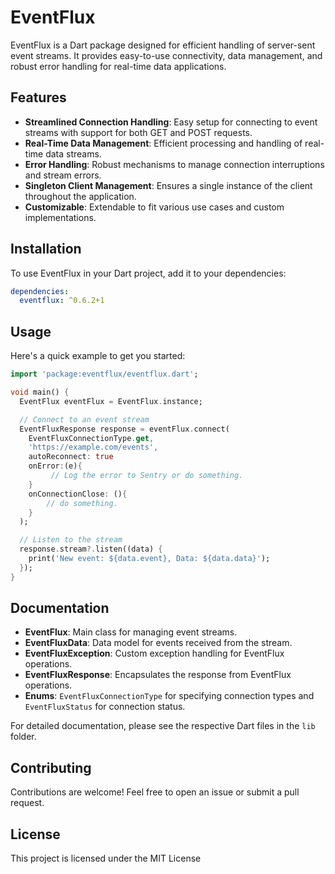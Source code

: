 # EventFlux

EventFlux is a Dart package designed for efficient handling of server-sent event streams. It provides easy-to-use connectivity, data management, and robust error handling for real-time data applications.

## Features

- **Streamlined Connection Handling**: Easy setup for connecting to event streams with support for both GET and POST requests.
- **Real-Time Data Management**: Efficient processing and handling of real-time data streams.
- **Error Handling**: Robust mechanisms to manage connection interruptions and stream errors.
- **Singleton Client Management**: Ensures a single instance of the client throughout the application.
- **Customizable**: Extendable to fit various use cases and custom implementations.

## Installation

To use EventFlux in your Dart project, add it to your dependencies:

```yaml
dependencies:
  eventflux: ^0.6.2+1
```

## Usage

Here's a quick example to get you started:

```dart
import 'package:eventflux/eventflux.dart';

void main() {
  EventFlux eventFlux = EventFlux.instance;

  // Connect to an event stream
  EventFluxResponse response = eventFlux.connect(
    EventFluxConnectionType.get, 
    'https://example.com/events',
    autoReconnect: true
    onError:(e){
         // Log the error to Sentry or do something.
    }
    onConnectionClose: (){
        // do something.
    }
  );

  // Listen to the stream
  response.stream?.listen((data) {
    print('New event: ${data.event}, Data: ${data.data}');
  });
}

```

## Documentation
- **EventFlux**: Main class for managing event streams.
- **EventFluxData**: Data model for events received from the stream.
- **EventFluxException**: Custom exception handling for EventFlux operations.
- **EventFluxResponse**: Encapsulates the response from EventFlux operations.
- **Enums**: `EventFluxConnectionType` for specifying connection types and `EventFluxStatus` for connection status.

For detailed documentation, please see the respective Dart files in the `lib` folder.

## Contributing

Contributions are welcome! Feel free to open an issue or submit a pull request.

## License

This project is licensed under the MIT License